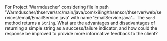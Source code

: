 For Project 'Warmduscher' considering file in path 'Warmduscher/thserver/src/main/java/com/x8ing/thsensor/thserver/web/services/email/EmailService.java' with name 'EmailService.java'...
The `send` method returns a `String`. What are the advantages and disadvantages of returning a simple string as a success/failure indicator, and how could the response be improved to provide more informative feedback to the client?